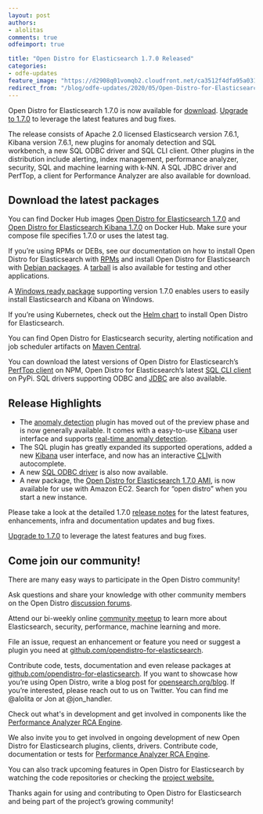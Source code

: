 ```yaml
---
layout: post
authors: 
- alolitas
comments: true
odfeimport: true

title: "Open Distro for Elasticsearch 1.7.0 Released"
categories:
- odfe-updates
feature_image: "https://d2908q01vomqb2.cloudfront.net/ca3512f4dfa95a03169c5a670a4c91a19b3077b4/2019/03/26/open_disto-elasticsearch-logo-800x400.jpg"
redirect_from: "/blog/odfe-updates/2020/05/Open-Distro-for-Elasticsearch-1.7.0-released/"
---
```


Open Distro for Elasticsearch 1.7.0 is now available for [download](https://opendistro.github.io/for-elasticsearch/downloads.html). [Upgrade to 1.7.0](https://opendistro.github.io/for-elasticsearch/downloads.html) to leverage the latest features and bug fixes.

The release consists of Apache 2.0 licensed Elasticsearch version 7.6.1, Kibana version 7.6.1, new plugins for anomaly detection and SQL workbench, a new SQL ODBC driver and SQL CLI client. Other plugins in the distribution include alerting, index management, performance analyzer, security, SQL and machine learning with k-NN. A SQL JDBC driver and PerfTop, a client for Performance Analyzer are also available for download.

## Download the latest packages

You can find Docker Hub images [Open Distro for Elasticsearch 1.7.0](https://hub.docker.com/r/amazon/opendistro-for-elasticsearch) and [Open Distro for Elasticsearch Kibana 1.7.0](https://hub.docker.com/r/amazon/opendistro-for-elasticsearch-kibana) on Docker Hub. Make sure your compose file specifies 1.7.0 or uses the latest tag.

If you’re using RPMs or DEBs, see our documentation on how to install Open Distro for Elasticsearch with [RPMs](https://opendistro.github.io/for-elasticsearch-docs/docs/install/rpm/) and install Open Distro for Elasticsearch with [Debian packages](https://opendistro.github.io/for-elasticsearch-docs/docs/install/deb/). A [tarball](https://opendistro.github.io/for-elasticsearch-docs/docs/install/tar/) is also available for testing and other applications.

A [Windows ready package](https://opendistro.github.io/for-elasticsearch-docs/docs/install/windows/) supporting version 1.7.0 enables users to easily install Elasticsearch and Kibana on Windows.

If you’re using Kubernetes, check out the [Helm chart](https://opendistro.github.io/for-elasticsearch-docs/docs/install/helm/) to install Open Distro for Elasticsearch.

You can find Open Distro for Elasticsearch security, alerting notification and job scheduler artifacts on [Maven Central](https://mvnrepository.com/artifact/com.amazon.opendistroforelasticsearch).

You can download the latest versions of Open Distro for Elasticsearch’s [PerfTop client](https://www.npmjs.com/package/@aws/opendistro-for-elasticsearch-perftop) on NPM, Open Distro for Elasticsearch’s latest [SQL CLI client](https://pypi.org/project/odfe-sql-cli/) on PyPi. SQL drivers supporting ODBC and [JDBC](https://d3g5vo6xdbdb9a.cloudfront.net/downloads/elasticsearch-clients/opendistro-sql-jdbc/opendistro-sql-jdbc-1.7.0.0.jar) are also available.

## Release Highlights

* The [anomaly detection](https://github.com/opendistro-for-elasticsearch/anomaly-detection) plugin has moved out of the preview phase and is now generally available. It comes with a easy-to-use [Kibana](https://github.com/opendistro-for-elasticsearch/anomaly-detection-kibana-plugin) user interface and supports [real-time anomaly detection](https://opendistro.github.io/for-elasticsearch/blog/odfe-updates/2020/05/Real-time-Anomaly-Detection-is-now-available-in-Open-Distro-for-Elasticsearch-1.7.0/).
* The SQL plugin has greatly expanded its supported operations, added a new [Kibana](https://github.com/opendistro-for-elasticsearch/sql-kibana-plugin) user interface, and now has an interactive [CLI](https://github.com/opendistro-for-elasticsearch/sql-cli)with autocomplete.
* A new [SQL ODBC driver](https://github.com/opendistro-for-elasticsearch/sql-odbc) is also now available.
* A new package, the [Open Distro for Elasticsearch 1.7.0 AMI](https://opendistro.github.io/for-elasticsearch-docs/docs/install/ami/), is now available for use with Amazon EC2. Search for “open distro” when you start a new instance.

Please take a look at the detailed 1.7.0 [release notes](https://github.com/opendistro-for-elasticsearch/opendistro-build/blob/master/release-notes/opendistro-for-elasticsearch-release-notes-1.7.0.md) for the latest features, enhancements, infra and documentation updates and bug fixes.

[Upgrade to 1.7.0](https://opendistro.github.io/for-elasticsearch/downloads.html) to leverage the latest features and bug fixes.

## Come join our community!

There are many easy ways to participate in the Open Distro community!

Ask questions and share your knowledge with other community members on the Open Distro [discussion forums](https://discuss.opendistrocommunity.dev/).

Attend our bi-weekly online [community meetup](https://www.meetup.com/Open-Distro-for-Elasticsearch-Meetup-Group) to learn more about Elasticsearch, security, performance, machine learning and more.

File an issue, request an enhancement or feature you need or suggest a plugin you need at [github.com/opendistro-for-elasticsearch](https://github.com/opendistro-for-elasticsearch).

Contribute code, tests, documentation and even release packages at [github.com/opendistro-for-elasticsearch](https://github.com/opendistro-for-elasticsearch). If you want to showcase how you’re using Open Distro, write a blog post for [opensearch.org/blog](https://opensearch.org/blog). If you’re interested, please reach out to us on Twitter. You can find me @alolita or Jon at @jon_handler.

Check out what's in development and get involved in components like the [Performance Analyzer RCA Engine](https://github.com/opendistro-for-elasticsearch/performance-analyzer-rca).

We also invite you to get involved in ongoing development of new Open Distro for Elasticsearch plugins, clients, drivers. Contribute code, documentation or tests for [Performance Analyzer RCA Engine](https://github.com/opendistro-for-elasticsearch/performance-analyzer-rca).

You can also track upcoming features in Open Distro for Elasticsearch by watching the code repositories or checking the [project website.](https://opendistro.github.io)

Thanks again for using and contributing to Open Distro for Elasticsearch and being part of the project’s growing community!
